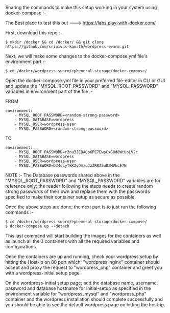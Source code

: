 Sharing the commands to make this setup working in your system using docker-compose :-

The Best place to test this out ---> https://labs.play-with-docker.com/

First, download this repo :-

    $ mkdir /docker && cd /docker/ && git clone https://github.com/srinivas-kamath/wordpress-swarm.git

Next, we will make some changes to the docker-compose.yml file's environment part :-

    $ cd /docker/wordpress-swarm/ephemeral-storage/docker-compose/

Open the docker-compose.yml file in your preferred file-editor in CLI or GUI and update the "MYSQL_ROOT_PASSWORD" and "MYSQL_PASSWORD" variables in environment part of the file :-

FROM

    environment:
        - MYSQL_ROOT_PASSWORD=<random-strong-password>
        - MYSQL_DATABASE=wordpress
        - MYSQL_USER=wordpress-user
        - MYSQL_PASSWORD=<random-strong-password>

TO

    environment:
        - MYSQL_ROOT_PASSWORD=r2nu3JEDAQpKPE7EwpCxG8d8WtUoLV2c
        - MYSQL_DATABASE=wordpress
        - MYSQL_USER=wordpress-user
        - MYSQL_PASSWORD=D34qLyTkK2vQmzuJzZR8Z5uDaMVkcE7N

NOTE :- The Database passwords shared above in the "MYSQL_ROOT_PASSWORD" and "MYSQL_PASSWORD" variables are for reference only; the reader following the steps needs to create random strong passwords of their own and replace them with the passwords specified to make their container setup as secure as possible.

Once the above steps are done; the next part is to just run the following commands :-

    $ cd /docker/wordpress-swarm/ephemeral-storage/docker-compose/
    $ docker-compose up --detach

This last command will start building the images for the containers as well as launch all the 3 containers with all the required variables and configurations.

Once the containers are up and running, check your wordpress setup by hitting the Host-ip on 80 port which; "wordpress_nginx" container should accept and proxy the request to "wordpress_php" container and greet you with a wordpress-initial setup page.

On the wordpress-initial setup page; add the database name, username, password and database hostname for initial-setup as specified in the environment variable for "wordpress_mysql" and "wordpress_php" container and the wordpress installation should complete successfully and you should be able to see the default wordpress page on hitting the host-ip.
